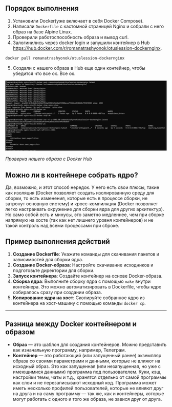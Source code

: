 ## Порядок выполнения

1. Установили Docker(уже включает в себя Docker Compose).
2. Написали `Dockerfile` с кастомной страницей Nginx и собрали с него образ на базе Alpine Linux. 
3. Проверили работоспособность образа и вывод curl.
4. Залогинились через docker login и запушили контейнер в Hub https://hub.docker.com/r/romanatrashyonok/otuslession-dockernginx.
```bash
docker pull romanatrashyonok/otuslession-dockernginx
```
5. Создали с нашего образа в Hub еще один контейнер, чтобы убедится что все ок. Все ок.

  ![Проверка нашего образа с Docker Hub](1.jpg)

_Проверка нашего образа с Docker Hub_


## Можно ли в контейнере собрать ядро?

Да, возможно, и этот способ нередок. 
У него есть свои плюсы, такие как изоляция (Docker позволяет создать изолированную среду для сборки, то есть изменения, которые есть в процессе сборки, не затронут основную систему) и кросс-компиляция (Docker позволяет легко настраивать окружение для сборки ядра для других архитектур). 
Но само собой есть и минусы, это заметно медленнее, чем при сборке напрямую на хосте (так как нет лишнего уровня контейнеров) и не такой контроль над всеми процессами при сброке.

## Пример выполнения действий

1. **Создание Dockerfile**: Укажите команды для скачивания пакетов и зависимостей для сборки ядра.
2. **Создание Docker-образа**: Настройте скачивание исходников и подготовьте директории для сборки.
3. **Запуск контейнера**: Создайте контейнер на основе Docker-образа.
4. **Сборка ядра**: Выполните сборку ядра с помощью `make` внутри контейнера. Это можно автоматизировать в Dockerfile, чтобы ядро собиралось сразу при создании образа.
5. **Копирование ядра на хост**: Скопируйте собранное ядро из контейнера на хост-машину с помощью команды `docker cp`.

---

## Разница между Docker контейнером и образом

- **Образ** — это шаблон для создания контейнеров. Можно представить как изначальную программу, например, Телеграм.
- **Контейнер** — это работающий (или запущенный ранее) экземпляр образа со своими параметрами и данными, которые не влияют на исходный образ. Это как запущенная (или незапущенная, но уже с имеющимися данными) программа под пользователем. Куки, кэш, настройки темы, чаты и т.д., хранятся отдельно от самой программы как слои и не перезаписывают исходный код. Программа может иметь несколько профилей пользователей, которые не влияют друг на друга и на саму программу — так же, как и контейнеры, которые могут работать с одного и того же образа, не завися друг от друга.


